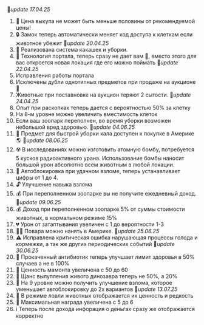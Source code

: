 🚩*update 17.04.25*
1. 🏦 Цена выкупа не может быть меньше половины от рекомендуемой цены!
2. 🔒 Замок теперь автоматически меняет код доступа к клеткам если животное убежит
🚩*update 20.04.25*
1. 💩 Реализована система какашек и уборки. 
2. 💫 Технология портала, теперь сразу не дает вам 🦄, вместо этого для вас откроется новая локация где его можно поймать
🚩*update 22.04.25*
1. Исправления работы портала
2. Исключены дубли однотипных предметов при продаже на аукционе 🏦
3. Животные при поставновке на аукцион теряют 2 сытости.
🚩*update 24.04.25*
1. Опыт при раскопках теперь дается с вероятностью 50% за клетку
2. На 8-м уровне можно увеличить вместимость клеток
3. Если ваш зоопарк переполнен, во время уборки возможен небольшой вред здоровью.
🚩*update 04.06.25*
1. 🚽 Предмет для быстрой уборки кала доступен к покупке в Америке 🌎
🚩*update 08.06.25*
1. ☢️ В исследованиях можно изготовить атомную бомбу, потребуется 5 кусков радиоактивного урана. Использование бомбы наносит большой урон абсолютно всем животным в любой локации.
2. 🔑 Автоблокировка при удачном взломе, теперь устанавливает цифры от 1 до 4.
3. 🔓 Улучшение навыка взлома
4. 💰 При переполненном зоопарке вы не получите ежедневный доход.
🚩*update 09.06.25*
1. 💰 Доход при переполненном зоопарке 5% от суммы стоимости животных, в нормальном режиме 15%
2. 💔 Урон от затаптывания увеличен с 1 до вероятности 1-3
3. 👨‍🍳 Повара можно нанять в Америке. 
🚩*update 25.06.25*
1. ⚠️ Исправлена критическая ошибка нарушающая процессы голода и кормежки, а так же других периодических событий
🚩*update 30.06.25*
1. 💉 Прокаченный антибиотик теперь улучшает лимит здоровья в 50% случаев а не в 100%
2. 🦣 Ценность мамонта увеличена с 50 до 60
3. 🦕 Щанс вылупления живого динозавра теперь не 50%, а 20%
4. 🔐 На 9 уровне можно получить улучшение взлома, которое уменьшает автоблокировку до 2х вариантов
🚩*update 13.07.25*
1. 🦓 В режиме ловли животных отображается их ценность и редкость
2. 🎳 Максимальная награда увеличена с 5 до 6
3. ℹ️ Теперь после дохода инфорация о деньгах сразу же отображается корректно